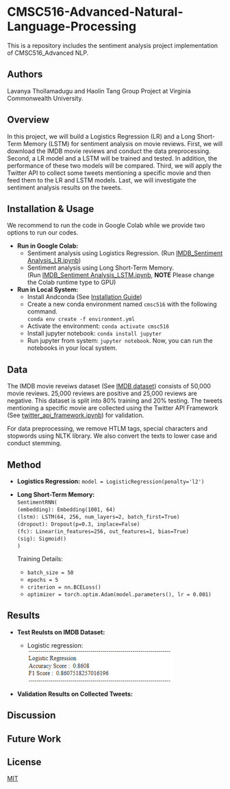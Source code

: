# CMSC516-Advanced-Natural-Language-Processing
This is a repository includes the sentiment analysis project implementation of CMSC516_Advanced NLP.

## Authors
Lavanya Thollamadugu and Haolin Tang Group Project at Virginia Commonwealth University.

## Overview
In this project, we will build a Logistics Regression (LR) and a Long Short-Term Memory (LSTM) for sentiment analysis on movie reviews. First, we will download the IMDB movie reviews and conduct the data preprocessing. Second, a LR model and a LSTM will be trained and tested. In addition, the performance of these two models will be compared. Third, we will apply the Twitter API to collect some tweets mentioning a specific movie and then feed them to the LR and LSTM models. Last, we will investigate the sentiment analysis results on the tweets.        

## Installation & Usage
We recommend to run the code in Google Colab while we provide two options to run our codes. 
* **Run in Google Colab:**
    - Sentiment analysis using Logistics Regression.
   (Run [IMDB_Sentiment Analysis_LR.ipynb](https://colab.research.google.com/drive/1l6apFGjgIOJBiuueaW6r9PmwqaNFQDGs?usp=sharing))
   - Sentiment analysis using Long Short-Term Memory.\
   (Run [IMDB_Sentiment Analysis_LSTM.ipynb](https://colab.research.google.com/drive/1A8Agdp63gJH4KNGwfxVs9wgOcw9wsd0c?usp=sharing), **NOTE** Please change the Colab runtime type to GPU)
* **Run in Local System:**
    - Install Andconda (See [Installation Guide](https://docs.continuum.io/anaconda/install/))
    - Create a new conda environment named `cmsc516` with the following command.\
      `conda env create -f environment.yml`
    - Activate the environment: `conda activate cmsc516`  
    - Install jupyter notebook: `conda install jupyter`
    - Run jupyter from system: `jupyter notebook`. Now, you can run the notebooks in your local system.

## Data
The IMDB movie reveiws dataset (See [IMDB dataset](https://www.kaggle.com/code/lakshmi25npathi/sentiment-analysis-of-imdb-movie-reviews/data)) consists of 50,000 movie reviews. 25,000 reviews are positive and 25,000 reviews are negative. This dataset is split into 80% training and 20% testing. The tweets mentioning a specific movie are collected using the Twitter API Framework (See [twitter_api_framework.ipynb](https://github.com/HaolinTang/CMSC516-Advanced-Natural-Language-Processing/blob/main/twitter_api_framework.ipynb)) for validation.

For data preprocessing, we remove HTLM tags, special characters and stopwords using NLTK library. We also convert the texts to lower case and conduct stemming.     

## Method
* **Logistics Regression:** `model = LogisticRegression(penalty='l2')`
* **Long Short-Term Memory:**\
 `SentimentRNN(`\
  `(embedding): Embedding(1001, 64)`\
  `(lstm): LSTM(64, 256, num_layers=2, batch_first=True)`\
  `(dropout): Dropout(p=0.3, inplace=False)`\
  `(fc): Linear(in_features=256, out_features=1, bias=True)`\
  `(sig): Sigmoid()`\
  `)`
  
  Training Details: 
  - `batch_size = 50`  
  - `epochs = 5`
  - `criterion = nn.BCELoss()`
  - `optimizer = torch.optim.Adam(model.parameters(), lr = 0.001)`


## Results
* **Test Reulsts on IMDB Dataset:** 
   - Logistic regression: \
    ![image](https://github.com/HaolinTang/CMSC516-Advanced-Natural-Language-Processing/blob/main/lr_results.png)


* **Validation Results on Collected Tweets:**
## Discussion

## Future Work


## License
[MIT](https://choosealicense.com/licenses/mit/)

